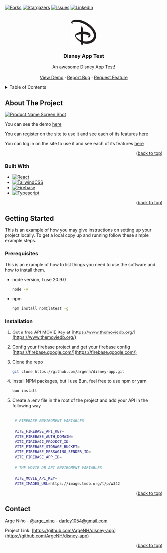 <!-- Improved compatibility of back to top link: See: https://github.com/othneildrew/Best-README-Template/pull/73 -->

<a name="readme-top"></a>

<!--
*** Thanks for checking out the Best-README-Template. If you have a suggestion
*** that would make this better, please fork the repo and create a pull request
*** or simply open an issue with the tag "enhancement".
*** Don't forget to give the project a star!
*** Thanks again! Now go create something AMAZING! :D
-->

<!-- PROJECT SHIELDS -->
<!--
*** I'm using markdown "reference style" links for readability.
*** Reference links are enclosed in brackets [ ] instead of parentheses ( ).
*** See the bottom of this document for the declaration of the reference variables
*** for contributors-url, forks-url, etc. This is an optional, concise syntax you may use.
*** https://www.markdownguide.org/basic-syntax/#reference-style-links
-->

[![Forks][forks-shield]][forks-url]
[![Stargazers][stars-shield]][stars-url]
[![Issues][issues-shield]][issues-url]
[![LinkedIn][linkedin-shield]][linkedin-url]

<!-- PROJECT LOGO -->
<br />
<div align="center">
  <a href="https://github.com/argenh/disney-app">
    <img src="public/disney.png" alt="Logo" width="80" height="80">
  </a>

<h3 align="center">Disney App Test</h3>

  <p align="center">
    An awesome Disney App Test!
    <br />
    <br />
    <a href="https://disney-app-kappa.vercel.app/">View Demo</a>
    ·
    <a href="https://github.com/argenh/disney-app/issues">Report Bug</a>
    ·
    <a href="https://github.com/argenh/disney-app/issues">Request Feature</a>
  </p>
</div>

<!-- TABLE OF CONTENTS -->
<details>
  <summary>Table of Contents</summary>
  <ol>
    <li>
      <a href="#about-the-project">About The Project</a>
      <ul>
        <li><a href="#built-with">Built With</a></li>
      </ul>
    </li>
    <li>
      <a href="#getting-started">Getting Started</a>
      <ul>
        <li><a href="#prerequisites">Prerequisites</a></li>
        <li><a href="#installation">Installation</a></li>
      </ul>
    </li>
    <li><a href="#contact">Contact</a></li>
  </ol>
</details>

<!-- ABOUT THE PROJECT -->

## About The Project

[![Product Name Screen Shot][product-screenshot]](https://disney-app-kappa.vercel.app/)

<!-- There are many great Disney Apps available on GitHub, however, I didn't find one that really suit my needs so I created this enhanced one. I want to create a Disney App that is easy to use and has a lot of features. -->

You can see the demo [here](https://disney-app-kappa.vercel.app/)

You can register on the site to use it and see each of its features [here](https://disney-app-kappa.vercel.app/register)

You can log in on the site to use it and see each of its features [here](https://disney-app-kappa.vercel.app/login)

<p align="right">(<a href="#readme-top">back to top</a>)</p>

### Built With

- [![React][React.js]][React-url]
- [![TailwindCSS][TailwindCSS]][TailwindCSS-url]
- [![Firebase][Firebase]][Firebase-url]
- [![Typescript][Typescript]][Typescript-url]

<p align="right">(<a href="#readme-top">back to top</a>)</p>

<!-- GETTING STARTED -->

## Getting Started

This is an example of how you may give instructions on setting up your project locally.
To get a local copy up and running follow these simple example steps.

### Prerequisites

This is an example of how to list things you need to use the software and how to install them.

- node version, I use 20.9.0

  ```sh
  node -v
  ```

- npm
  ```sh
  npm install npm@latest -g
  ```

### Installation

1. Get a free API MOVIE Key at [https://www.themoviedb.org/](https://www.themoviedb.org/)
2. Config your firebase project and get your firebase config [https://firebase.google.com/](https://firebase.google.com/)
3. Clone the repo
   ```sh
   git clone https://github.com/argenh/disney-app.git
   ```
4. Install NPM packages, but I use Bun, feel free to use npm or yarn
   ```sh
   bun install
   ```
5. Create a .env file in the root of the project and add your API in the following way

   ```bash

    # FIREBASE ENVIROMENT VARIABLES

    VITE_FIREBASE_API_KEY=
    VITE_FIREBASE_AUTH_DOMAIN=
    VITE_FIREBASE_PROJECT_ID=
    VITE_FIREBASE_STORAGE_BUCKET=
    VITE_FIREBASE_MESSAGING_SENDER_ID=
    VITE_FIREBASE_APP_ID=

    # THE MOVIE DB API ENVIROMENT VARIABLES

    VITE_MOVIE_API_KEY=
    VITE_IMAGES_URL=https://image.tmdb.org/t/p/w342
   ```

<p align="right">(<a href="#readme-top">back to top</a>)</p>

<!-- CONTACT -->

## Contact

Arge Niño - [@arge_nino](https://twitter.com/arge_nino) - darley1054@gmail.com

Project Link: [https://github.com/ArgeNH/disney-app](https://github.com/ArgeNH/disney-app)

<p align="right">(<a href="#readme-top">back to top</a>)</p>

<!-- MARKDOWN LINKS & IMAGES -->
<!-- https://www.markdownguide.org/basic-syntax/#reference-style-links -->

[contributors-shield]: https://img.shields.io/github/contributors/argenh/disney-app.svg?style=for-the-badge
[contributors-url]: https://github.com/ArgeNH/disney-app/graphs/contributors
[forks-shield]: https://img.shields.io/github/forks/argenh/disney-app.svg?style=for-the-badge
[forks-url]: https://github.com/argenh/disney-app/network/members
[stars-shield]: https://img.shields.io/github/stars/argenh/disney-app.svg?style=for-the-badge
[stars-url]: https://github.com/argenh/disney-app/stargazers
[issues-shield]: https://img.shields.io/github/issues/argenh/disney-app.svg?style=for-the-badge
[issues-url]: https://github.com/argenh/disney-app/issues
[license-shield]: https://img.shields.io/github/license/argenh/disney-app.svg?style=for-the-badge
[license-url]: https://github.com/argenh/disney-app/blob/master/LICENSE.txt
[linkedin-shield]: https://img.shields.io/badge/-LinkedIn-black.svg?style=for-the-badge&logo=linkedin&colorB=555
[linkedin-url]: https://www.linkedin.com/in/argenino/
[product-screenshot]: public/screenshot.png
[React.js]: https://img.shields.io/badge/React-20232A?style=for-the-badge&logo=react&logoColor=61DAFB
[React-url]: https://reactjs.org/
[TailwindCSS]: https://img.shields.io/badge/Tailwind_CSS-38B2AC?style=for-the-badge&logo=tailwind-css&logoColor=white
[TailwindCSS-url]: https://tailwindcss.com/
[Firebase]: https://img.shields.io/badge/Firebase-039BE5?style=for-the-badge&logo=Firebase&logoColor=white
[Firebase-url]: https://firebase.google.com/
[Typescript]: https://img.shields.io/badge/TypeScript-007ACC?style=for-the-badge&logo=typescript&logoColor=white
[Typescript-url]: https://www.typescriptlang.org/
